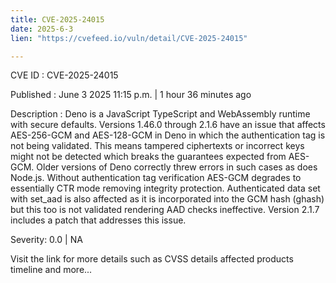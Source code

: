 ```yaml
---
title: CVE-2025-24015
date: 2025-6-3
lien: "https://cvefeed.io/vuln/detail/CVE-2025-24015"

---
```


CVE ID : CVE-2025-24015

Published :  June 3
2025
11:15 p.m. | 1 hour
36 minutes ago

Description : Deno is a JavaScript
TypeScript
and WebAssembly runtime with secure defaults. Versions 1.46.0 through 2.1.6 have an issue that affects AES-256-GCM and AES-128-GCM in Deno in which the authentication tag is not being validated. This means tampered ciphertexts or incorrect keys might not be detected
which breaks the guarantees expected from AES-GCM. Older versions of Deno correctly threw errors in such cases
as does Node.js. Without authentication tag verification
AES-GCM degrades to essentially CTR mode
removing integrity protection. Authenticated data set with set_aad is also affected
as it is incorporated into the GCM hash (ghash) but this too is not validated
rendering AAD checks ineffective. Version 2.1.7 includes a patch that addresses this issue.

Severity: 0.0 | NA

Visit the link for more details
such as CVSS details
affected products
timeline
and more...
